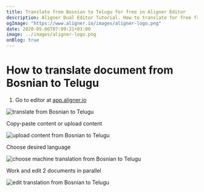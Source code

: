 ```yaml
---
title: Translate from Bosnian to Telugu for free in Aligner Editor
description: Aligner Dual Editor Tutorial. How to translate for free from Bosnian to Telugu. Aligner is multilingual document management platform. 
ogImage: "https://www.aligner.io/images/aligner-logo.png"
date: 2020-05-06T07:09:21+03:00
image: ../images/aligner-logo.png
onBlog: true
---
```


# How to translate document from Bosnian to Telugu

1. Go to editor at [app.aligner.io](https://app.aligner.io "Aligner App web page")

![translate from Bosnian to Telugu](../aligner-blank-editor.png "translate from Bosnian to Telugu")

Copy-paste content or upload content

![upload content from Bosnian to Telugu](../aligner-uploaded-document.png "upload content from Bosnian to Telugu")

Choose desired language

![choose machine translation from Bosnian to Telugu](../aligner-language-dropdown.png "choose machine translation from Bosnian to Telugu")

Work and edit 2 documents in parallel

![edit translation from Bosnian to Telugu](../aligner-double-sitded-editor.png "edit translation from Bosnian to Telugu")

